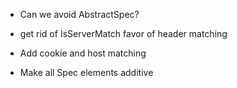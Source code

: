 - Can we avoid AbstractSpec?

- get rid of IsServerMatch favor of header matching

- Add cookie and host matching

- Make all Spec elements additive
